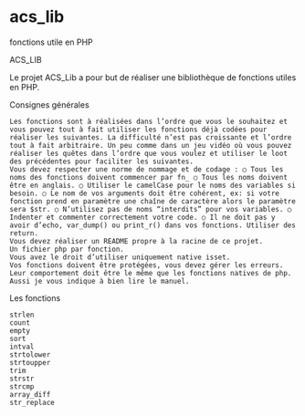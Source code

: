 # acs_lib
fonctions utile en PHP

ACS_LIB

Le projet ACS_Lib a pour but de réaliser une bibliothèque de fonctions utiles en PHP.

Consignes générales

    Les fonctions sont à réalisées dans l’ordre que vous le souhaitez et vous pouvez tout à fait utiliser les fonctions déjà codées pour réaliser les suivantes. La difficulté n’est pas croissante et l’ordre tout à fait arbitraire. Un peu comme dans un jeu vidéo où vous pouvez réaliser les quêtes dans l’ordre que vous voulez et utiliser le loot des précédentes pour faciliter les suivantes.
    Vous devez respecter une norme de nommage et de codage : ○ Tous les noms des fonctions doivent commencer par fn_ ○ Tous les noms doivent être en anglais. ○ Utiliser le camelCase pour le noms des variables si besoin. ○ Le nom de vos arguments doit être cohérent, ex: si votre fonction prend en paramètre une chaîne de caractère alors le paramètre sera $str. ○ N’utilisez pas de noms “interdits” pour vos variables. ○ Indenter et commenter correctement votre code. ○ Il ne doit pas y avoir d’echo, var_dump() ou print_r() dans vos fonctions. Utiliser des return.
    Vous devez réaliser un README propre à la racine de ce projet.
    Un fichier php par fonction.
    Vous avez le droit d’utiliser uniquement native isset.
    Vos fonctions doivent être protégées, vous devez gérer les erreurs. Leur comportement doit être le même que les fonctions natives de php. Aussi je vous indique à bien lire le manuel.

Les fonctions

    strlen
    count
    empty
    sort 
    intval
    strtolower
    strtoupper
    trim
    strstr
    strcmp 
    array_diff 
    str_replace
